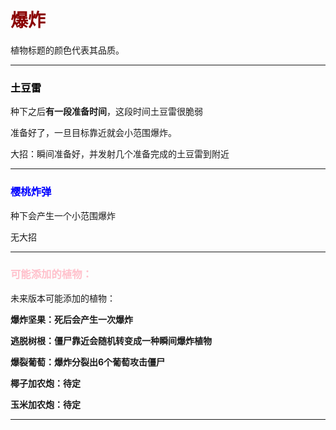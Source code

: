 # <font color="darkred">爆炸</font>

植物标题的颜色代表其品质。



---

### <font color="black">土豆雷</font>

种下之后**有一段准备时间**，这段时间土豆雷很脆弱

准备好了，一旦目标靠近就会小范围爆炸。

大招：瞬间准备好，并发射几个准备完成的土豆雷到附近

---

### <font color="blue">樱桃炸弹</font>

种下会产生一个小范围爆炸

无大招

---

### <font color="pink">可能添加的植物：</font>

未来版本可能添加的植物：

**爆炸坚果：死后会产生一次爆炸**

**逃脱树根：僵尸靠近会随机转变成一种瞬间爆炸植物**

**爆裂葡萄：爆炸分裂出6个葡萄攻击僵尸**

**椰子加农炮：待定**

**玉米加农炮：待定**



---
